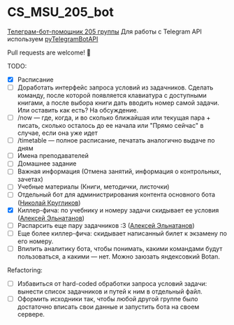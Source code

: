 # CS_MSU_205_bot
[Телеграм-бот-помощник 205 группы](https://telegram.me/CS_MSU_205_bot)
Для работы с Telegram API используем [pyTelegramBotAPI](https://github.com/eternnoir/pyTelegramBotAPI)

Pull requests are welcome! 👾

TODO:

- [x] Расписание
- [ ] Доработать интерфейс запроса условий из задачников. Сделать команду, после которой появляется клавиатура с доступными книгами, а после выбора книги дать вводить номер самой задачи. Или оставить как есть? На обсуждение.
- [ ] /now — где, когда, и во сколько ближайшая или текущая пара + писать, сколько осталось до ее начала или "Прямо сейчас" в случае, если она уже идет
- [ ] /timetable — полное расписание, печатать аналогично выдаче по дням
- [ ] Имена преподавателей
- [ ] Домашнее задание
- [ ] Важная информация (Отмена занятий, информация о контрольных, зачетах)
- [ ] Учебные материалы (Книги, методички, листочки)
- [ ] Отдельный бот для администрирования контента основного бота ([Николай Кругликов](https://github.com/nkruglikov))
- [x] Киллер-фича: по учебнику и номеру задачи скидывает ее условия ([Алексей Эльнатанов](https://github.com/InvalidPointer))
- [ ] Распарсить еще пару задачников :3 ([Алексей Эльнатанов](https://github.com/InvalidPointer))
- [ ] Еще более киллер-фича: скидывает написанный билет к экзамену по его номеру.
- [ ] Впилить аналитику бота, чтобы понимать, какими командами будут пользоваться, а какими — нет. Можно заюзать яндексовкий Botan.

Refactoring:

- [ ] Избавиться от hard-coded обработки запроса условий задачи: вынести список задачников и путей к ним в отдельный файл.
- [ ] Оформить исходники так, чтобы любой другой группе было достаточно вписать свои данные и запустить бота на своем сервере.